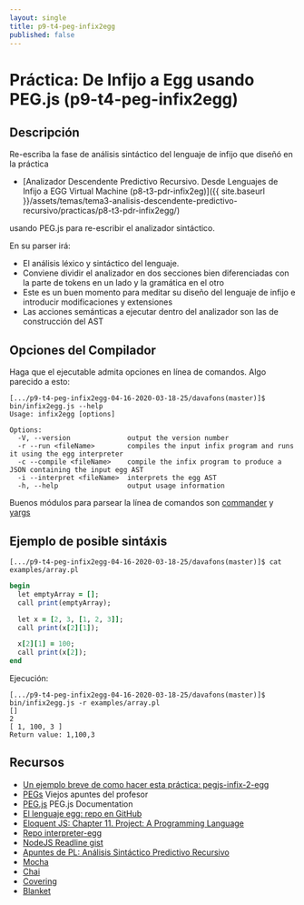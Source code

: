 ```yaml
---
layout: single
title: p9-t4-peg-infix2egg
published: false
---
```



# Práctica: De Infijo a Egg usando PEG.js (p9-t4-peg-infix2egg)

## Descripción

Re-escriba la fase de análisis sintáctico del lenguaje de infijo que diseñó en la práctica 

* [Analizador Descendente Predictivo Recursivo. Desde Lenguajes de Infijo a EGG Virtual Machine (p8-t3-pdr-infix2eg)]({{ site.baseurl }}/assets/temas/tema3-analisis-descendente-predictivo-recursivo/practicas/p8-t3-pdr-infix2egg/)

usando PEG.js para re-escribir el analizador sintáctico.

En su parser irá:

* El análisis léxico y sintáctico del lenguaje. 
* Conviene dividir el analizador en dos secciones bien diferenciadas con la parte de tokens en un lado y la gramática en el otro
* Este es un buen momento para meditar su diseño del lenguaje de infijo e introducir modificaciones y extensiones
* Las acciones semánticas a ejecutar dentro del analizador son las de construcción del AST 

<!--
## Un Lenguaje

```
[.../p9-t4-peg-infix2egg-04-16-2020-03-18-25/davafons(master)]$ pegjs-strip --strip-comment lib/grammar.pegjs
```
```pegjs
expressions
  = __
    (
        BEGIN (expression SEPARATOR )+ END
        / expression SEPARATOR
    )


expression
  = __
    (
      IF expression THEN expressions ELSE expressions
      / IF expression THEN expressions
      / WHILE expression DO expressions
      / FUNC ID? LP (ID COMMA )* ID? RP expressions
      / LET ID EQ expression
      / SET ID EQ expression
      / CALL ID LP RP
      / CALL ID LP (expression (COMMA expression )* ) RP
      / ID (LSB expression RSB )+ EQ expression
      / ID (LSB expression RSB )+
      / comparison
    )

comparison
  = sum ($COMOP sum )*
sum
  = factor ($SUMOP factor )*
factor
  = unary ($MULOP unary )*
unary
  = $UNARYOP? operand
operand
  = (
  array
  / map
  / LP expression RP
  / STRING
  / BOOOLEAN
  / ID
  / NUM)
array
  = LSB operand RSB
   / LSB operand (COMMA operand )* RSB
map
  = MAP LP (operand SP operand ) (COMMA operand SP operand )* RP
NUM "number"
        = __ $([+-]? [0-9]* "."? [0-9]* ([eE][+-]?[0-9]+)?)
ID "identifier"
        = __ $(!"end" [a-zA-Z_][0-9a-zA-Z_]*)
STRING
  = __ '"' $(!'"' .)* '"'
BOOOLEAN
  = __ $("true" / "false")
SEPARATOR
  = __ ";"
UNARYOP
  = __ ("++" / "--")
LET
  = __ "let"
SET
  = __ "set"
EQ
  = __ "="
COMOP
  = __ ("==" / "!=" / ">=" / "<=" / ">" / "<")
SUMOP
  = __ ("+" / "-")
MULOP
  = __ ("*" / "/")
CALL
  = __ "call"
LP
  = __ "("
RP
  = __ ")"
COMMA
  = __ ","
IF
  = __ "if"
THEN
  = __ "then"
ELSE
  = __ "else"
BEGIN
  = __ "begin"
END
  = __ "end"
WHILE
  = __ "while"
DO
  = __ "do"
FUNC
  = __ ("function" / "func" / "fun")
LSB
  = __ "["
RSB
  = __ "]"
MAP
  = __ "map"
SP
  = __ ":"
__ "whitespace"
        = (comment / whitespace)*
comment "comment"
        = singleLineComment
    / multiLineComment
singleLineComment
        = "#" (!newline .)*
multiLineComment
        = "/*" (!"*/" .)* "*/"
newline
        = [\n\r]
whitespace
        = [ \t\n\r]
```
-->

## Opciones del Compilador

Haga que el ejecutable admita opciones en línea de comandos. Algo parecido a esto:

  ```
  [.../p9-t4-peg-infix2egg-04-16-2020-03-18-25/davafons(master)]$ bin/infix2egg.js --help
  Usage: infix2egg [options]

  Options:
    -V, --version              output the version number
    -r --run <fileName>        compiles the input infix program and runs it using the egg interpreter
    -c --compile <fileName>    compile the infix program to produce a JSON containing the input egg AST
    -i --interpret <fileName>  interprets the egg AST
    -h, --help                 output usage information
  ```

Buenos módulos para parsear la línea de comandos son [commander](https://www.npmjs.com/package/commander) y [yargs](https://www.npmjs.com/package/yargs)

## Ejemplo de posible sintáxis

```
[.../p9-t4-peg-infix2egg-04-16-2020-03-18-25/davafons(master)]$ cat examples/array.pl
```
```ruby
begin
  let emptyArray = [];
  call print(emptyArray);

  let x = [2, 3, [1, 2, 3]];
  call print(x[2][1]);

  x[2][1] = 100;
  call print(x[2]);
end
```

Ejecución:
```
[.../p9-t4-peg-infix2egg-04-16-2020-03-18-25/davafons(master)]$ bin/infix2egg.js -r examples/array.pl
[]
2
[ 1, 100, 3 ]
Return value: 1,100,3
```

## Recursos

* [Un ejemplo breve de como hacer esta práctica: pegjs-infix-2-egg](https://github.com/ULL-ESIT-PL-1718/pegjs-infix-2-egg)
* [PEGs](https://casianorodriguezleon.gitbooks.io/ull-esit-1617/content/apuntes/pegjs/PEGS.html) Viejos apuntes del profesor
* [PEG.js](https://pegjs.org/documentation) PEG.js Documentation
* [El lenguaje egg: repo en GitHub](https://github.com/ULL-ESIT-PL-1617/egg)
* [Eloquent JS: Chapter 11. Project: A Programming Language](http://eloquentjavascript.net/11_language.html)
* [Repo interpreter-egg](https://github.com/ULL-ESIT-PL-1617/interpreter-egg)
* [NodeJS Readline gist](https://gist.github.com/crguezl/430642e29a2b9293317320d0d1759387)
* [Apuntes de PL: Análisis Sintáctico Predictivo Recursivo](http://crguezl.github.io/pl-html/node22.html)
* [Mocha](https://casianorodriguezleon.gitbooks.io/ull-esit-1617/content/apuntes/pruebas/mocha.html)
* [Chai](https://casianorodriguezleon.gitbooks.io/ull-esit-1617/content/apuntes/pruebas/chai.html)
* [Covering](https://casianorodriguezleon.gitbooks.io/ull-esit-1617/content/apuntes/pruebas/covering.html)
* [Blanket](https://casianorodriguezleon.gitbooks.io/ull-esit-1617/content/apuntes/pruebas/blanket.html)




